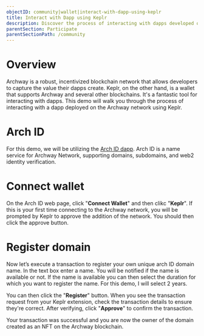 ```yaml
---
objectID: community|wallet|interact-with-dapp-using-keplr
title: Interact with Dapp using Keplr
description: Discover the process of interacting with dapps developed on the Archway blockchain via the Keplr wallet
parentSection: Participate
parentSectionPath: /community
---
```


# Overview

Archway is a robust, incentivized blockchain network that allows developers to capture the value their dapps create. Keplr, on the other hand, is a wallet that supports Archway and several other blockchains. It's a fantastic tool for interacting with dapps. This demo will walk you through the process of interacting with a dapp deployed on the Archway network using Keplr.


# Arch ID

For this demo, we will be utilizing the [Arch ID dapp](https://archid.app). Arch ID is a name service for Archway Network, supporting domains, subdomains, and web2 identity verification.


# Connect wallet

On the Arch ID web page, click "**Connect Wallet**" and then clikc "**Keplr**". If this is your first time connecting to the Archway network, you will be prompted by Keplr to approve the addition of the network. You should then click the approve button.

# Register domain

Now let’s execute a transaction to register your own unique arch ID domain name. In the text box enter a name. You will be notified if the name is available or not. If the name is available you can then select the duration for which you want to register the name. For this demo, I will select 2 years. 

You can then click the "**Register**" button. When you see the transaction request from your Keplr extension, check the transaction details to ensure they're correct. After verifying, click "**Approve**" to confirm the transaction.

Your transaction was successful and you are now the owner of the domain created as an NFT on the Archway blockchain.

